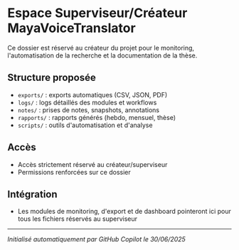 # Espace Superviseur/Créateur MayaVoiceTranslator

Ce dossier est réservé au créateur du projet pour le monitoring, l'automatisation de la recherche et la documentation de la thèse.

## Structure proposée
- `exports/` : exports automatiques (CSV, JSON, PDF)
- `logs/` : logs détaillés des modules et workflows
- `notes/` : prises de notes, snapshots, annotations
- `rapports/` : rapports générés (hebdo, mensuel, thèse)
- `scripts/` : outils d'automatisation et d'analyse

## Accès
- Accès strictement réservé au créateur/superviseur
- Permissions renforcées sur ce dossier

## Intégration
- Les modules de monitoring, d'export et de dashboard pointeront ici pour tous les fichiers réservés au superviseur

---

*Initialisé automatiquement par GitHub Copilot le 30/06/2025*
